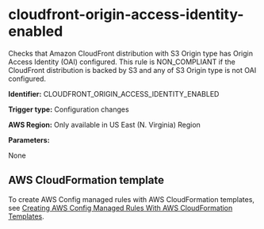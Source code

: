 # cloudfront\-origin\-access\-identity\-enabled<a name="cloudfront-origin-access-identity-enabled"></a>

Checks that Amazon CloudFront distribution with S3 Origin type has Origin Access Identity \(OAI\) configured\. This rule is NON\_COMPLIANT if the CloudFront distribution is backed by S3 and any of S3 Origin type is not OAI configured\. 

**Identifier:** CLOUDFRONT\_ORIGIN\_ACCESS\_IDENTITY\_ENABLED

**Trigger type:** Configuration changes

**AWS Region:** Only available in US East \(N\. Virginia\) Region

**Parameters:**

None  

## AWS CloudFormation template<a name="w24aac11c29c17b7c43c15"></a>

To create AWS Config managed rules with AWS CloudFormation templates, see [Creating AWS Config Managed Rules With AWS CloudFormation Templates](aws-config-managed-rules-cloudformation-templates.md)\.